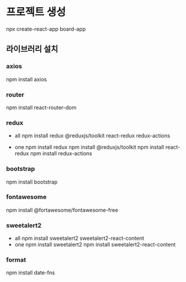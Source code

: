 # 프로젝트 생성
npx create-react-app board-app

## 라이브러리 설치
### axios
npm install axios

### router
npm install react-router-dom

### redux
- all
npm install redux @reduxjs/toolkit react-redux redux-actions

- one
npm install redux
npm install @reduxjs/toolkit
npm install react-redux
npm install redux-actions

### bootstrap
npm install bootstrap

### fontawesome
npm install @fortawesome/fontawesome-free

### sweetalert2
- all
npm install sweetalert2 sweetalert2-react-content
- one
npm install sweetalert2
npm install sweetalert2-react-content

### format
npm install date-fns


